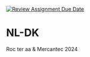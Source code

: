 [![Review Assignment Due Date](https://classroom.github.com/assets/deadline-readme-button-22041afd0340ce965d47ae6ef1cefeee28c7c493a6346c4f15d667ab976d596c.svg)](https://classroom.github.com/a/7fpI0WBX)
# NL-DK
Roc ter aa &amp; Mercantec 2024
